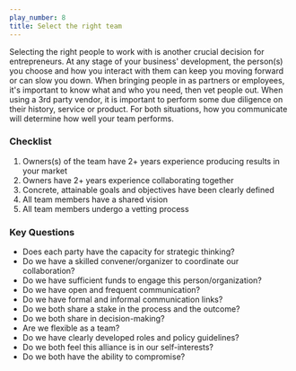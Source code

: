 ```yaml
---
play_number: 8
title: Select the right team
---
```


Selecting the right people to work with is another crucial decision for entrepreneurs. At any stage of your business' development, the person(s) you choose and how you interact with them can keep you moving forward or can slow you down. When bringing people in as partners or employees, it's important to know what and who you need, then vet people out. When using a 3rd party vendor, it is important to perform some due diligence on their history, service or product. For both situations, how you communicate will determine how well your team performs.
                     
### Checklist
1. Owners(s) of the team have 2+ years experience producing results in your market 
2. Owners have 2+ years experience collaborating together
3. Concrete, attainable goals and objectives have been clearly defined
4. All team members have a shared vision
5. All team members undergo a vetting process


### Key Questions
- Does each party have the capacity for strategic thinking?
- Do we have a skilled convener/organizer to coordinate our collaboration?
- Do we have sufficient funds to engage this person/organization?
- Do we have open and frequent communication?
- Do we have formal and informal communication links?
- Do we both share a stake in the process and the outcome?
- Do we both share in decision-making?
- Are we flexible as a team?
- Do we have clearly developed roles and policy guidelines?
- Do we both feel this alliance is in our self-interests?
- Do we both have the ability to compromise?